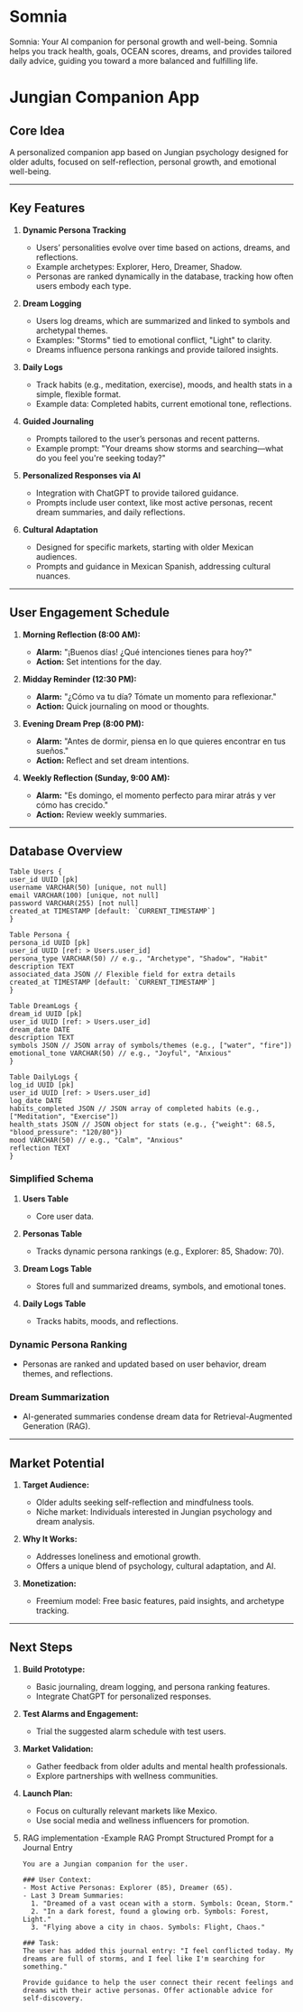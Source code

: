 # Somnia

Somnia: Your AI companion for personal growth and well-being. Somnia helps you track health, goals, OCEAN scores, dreams, and provides tailored daily advice, guiding you toward a more balanced and fulfilling life.


# Jungian Companion App

## Core Idea
A personalized companion app based on Jungian psychology designed for older adults, focused on self-reflection, personal growth, and emotional well-being.

---

## Key Features

1. **Dynamic Persona Tracking**
   - Users’ personalities evolve over time based on actions, dreams, and reflections.
   - Example archetypes: Explorer, Hero, Dreamer, Shadow.
   - Personas are ranked dynamically in the database, tracking how often users embody each type.

2. **Dream Logging**
   - Users log dreams, which are summarized and linked to symbols and archetypal themes.
   - Examples: "Storms" tied to emotional conflict, "Light" to clarity.
   - Dreams influence persona rankings and provide tailored insights.

3. **Daily Logs**
   - Track habits (e.g., meditation, exercise), moods, and health stats in a simple, flexible format.
   - Example data: Completed habits, current emotional tone, reflections.

4. **Guided Journaling**
   - Prompts tailored to the user’s personas and recent patterns.
   - Example prompt: "Your dreams show storms and searching—what do you feel you're seeking today?"

5. **Personalized Responses via AI**
   - Integration with ChatGPT to provide tailored guidance.
   - Prompts include user context, like most active personas, recent dream summaries, and daily reflections.

6. **Cultural Adaptation**
   - Designed for specific markets, starting with older Mexican audiences.
   - Prompts and guidance in Mexican Spanish, addressing cultural nuances.

---

## User Engagement Schedule

1. **Morning Reflection (8:00 AM):**
   - **Alarm:** "¡Buenos días! ¿Qué intenciones tienes para hoy?"
   - **Action:** Set intentions for the day.

2. **Midday Reminder (12:30 PM):**
   - **Alarm:** "¿Cómo va tu día? Tómate un momento para reflexionar."
   - **Action:** Quick journaling on mood or thoughts.

3. **Evening Dream Prep (8:00 PM):**
   - **Alarm:** "Antes de dormir, piensa en lo que quieres encontrar en tus sueños."
   - **Action:** Reflect and set dream intentions.

4. **Weekly Reflection (Sunday, 9:00 AM):**
   - **Alarm:** "Es domingo, el momento perfecto para mirar atrás y ver cómo has crecido."
   - **Action:** Review weekly summaries.

---

## Database Overview

  ```
Table Users {
  user_id UUID [pk]
  username VARCHAR(50) [unique, not null]
  email VARCHAR(100) [unique, not null]
  password VARCHAR(255) [not null]
  created_at TIMESTAMP [default: `CURRENT_TIMESTAMP`]
}

Table Persona {
  persona_id UUID [pk]
  user_id UUID [ref: > Users.user_id]
  persona_type VARCHAR(50) // e.g., "Archetype", "Shadow", "Habit"
  description TEXT
  associated_data JSON // Flexible field for extra details
  created_at TIMESTAMP [default: `CURRENT_TIMESTAMP`]
}

Table DreamLogs {
  dream_id UUID [pk]
  user_id UUID [ref: > Users.user_id]
  dream_date DATE
  description TEXT
  symbols JSON // JSON array of symbols/themes (e.g., ["water", "fire"])
  emotional_tone VARCHAR(50) // e.g., "Joyful", "Anxious"
}

Table DailyLogs {
  log_id UUID [pk]
  user_id UUID [ref: > Users.user_id]
  log_date DATE
  habits_completed JSON // JSON array of completed habits (e.g., ["Meditation", "Exercise"])
  health_stats JSON // JSON object for stats (e.g., {"weight": 68.5, "blood_pressure": "120/80"})
  mood VARCHAR(50) // e.g., "Calm", "Anxious"
  reflection TEXT
}

  ```

### Simplified Schema

1. **Users Table**
   - Core user data.

2. **Personas Table**
   - Tracks dynamic persona rankings (e.g., Explorer: 85, Shadow: 70).

3. **Dream Logs Table**
   - Stores full and summarized dreams, symbols, and emotional tones.

4. **Daily Logs Table**
   - Tracks habits, moods, and reflections.

### Dynamic Persona Ranking
- Personas are ranked and updated based on user behavior, dream themes, and reflections.

### Dream Summarization
- AI-generated summaries condense dream data for Retrieval-Augmented Generation (RAG).

---

## Market Potential

1. **Target Audience:**
   - Older adults seeking self-reflection and mindfulness tools.
   - Niche market: Individuals interested in Jungian psychology and dream analysis.

2. **Why It Works:**
   - Addresses loneliness and emotional growth.
   - Offers a unique blend of psychology, cultural adaptation, and AI.

3. **Monetization:**
   - Freemium model: Free basic features, paid insights, and archetype tracking.

---

## Next Steps

1. **Build Prototype:**
   - Basic journaling, dream logging, and persona ranking features.
   - Integrate ChatGPT for personalized responses.

2. **Test Alarms and Engagement:**
   - Trial the suggested alarm schedule with test users.

3. **Market Validation:**
   - Gather feedback from older adults and mental health professionals.
   - Explore partnerships with wellness communities.

4. **Launch Plan:**
   - Focus on culturally relevant markets like Mexico.
   - Use social media and wellness influencers for promotion.
5. RAG implementation 
    -Example RAG Prompt
    Structured Prompt for a Journal Entry
    
    ```
    You are a Jungian companion for the user. 
    
    ### User Context:
    - Most Active Personas: Explorer (85), Dreamer (65).
    - Last 3 Dream Summaries:
      1. "Dreamed of a vast ocean with a storm. Symbols: Ocean, Storm."
      2. "In a dark forest, found a glowing orb. Symbols: Forest, Light."
      3. "Flying above a city in chaos. Symbols: Flight, Chaos."
    
    ### Task:
    The user has added this journal entry: "I feel conflicted today. My dreams are full of storms, and I feel like I'm searching for something."
    
    Provide guidance to help the user connect their recent feelings and dreams with their active personas. Offer actionable advice for self-discovery.
    ```
